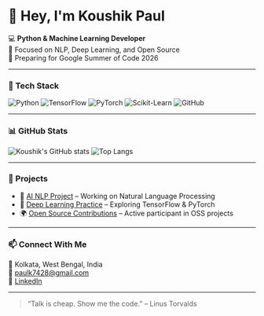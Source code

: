 # 👋 Hey, I'm Koushik Paul  

💻 **Python & Machine Learning Developer**  
🧠 Focused on NLP, Deep Learning, and Open Source  
🎯 Preparing for Google Summer of Code 2026  

---

### 🧩 Tech Stack  
![Python](https://img.shields.io/badge/Python-3776AB?style=for-the-badge&logo=python&logoColor=white)
![TensorFlow](https://img.shields.io/badge/TensorFlow-FF6F00?style=for-the-badge&logo=tensorflow&logoColor=white)
![PyTorch](https://img.shields.io/badge/PyTorch-EE4C2C?style=for-the-badge&logo=pytorch&logoColor=white)
![Scikit-Learn](https://img.shields.io/badge/Scikit--Learn-F7931E?style=for-the-badge&logo=scikit-learn&logoColor=white)
![GitHub](https://img.shields.io/badge/GitHub-181717?style=for-the-badge&logo=github&logoColor=white)

---

### 📊 GitHub Stats  
![Koushik's GitHub stats](https://github-readme-stats.vercel.app/api?username=KoushikPaul-git&show_icons=true&theme=radical)
![Top Langs](https://github-readme-stats.vercel.app/api/top-langs/?username=KoushikPaul-git&layout=compact&theme=radical)

---

### 🚀 Projects  
- 🧠 [AI NLP Project](#) – Working on Natural Language Processing  
- 🤖 [Deep Learning Practice](#) – Exploring TensorFlow & PyTorch  
- 🌍 [Open Source Contributions](#) – Active participant in OSS projects  

---

### 📫 Connect With Me  
📍 Kolkata, West Bengal, India  
📧 [paulk7428@gmail.com](mailto:paulk7428@gmail.com)  
🔗 [LinkedIn](www.linkedin.com/in/koushik-paul-35673b321)

---

> “Talk is cheap. Show me the code.” – Linus Torvalds
